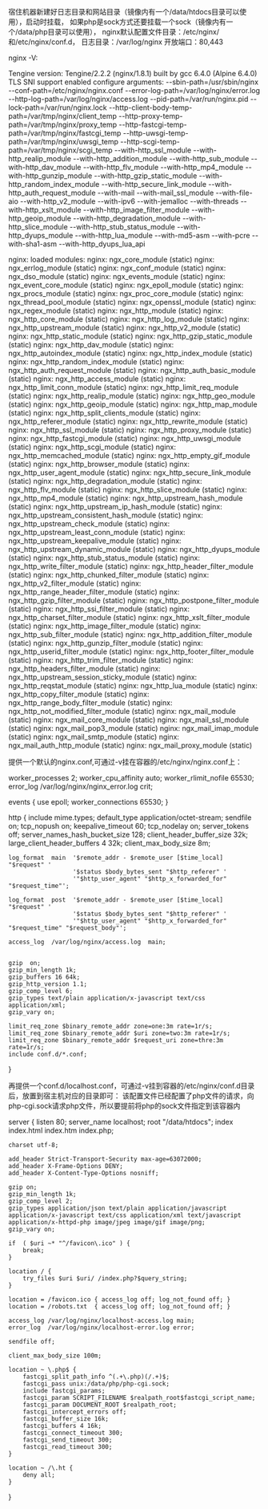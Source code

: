 宿住机器新建好日志目录和网站目录（镜像内有一个/data/htdocs目录可以使用），启动时挂载，
如果php是sock方式还要挂载一个sock（镜像内有一个/data/php目录可以使用），
nginx默认配置文件目录：/etc/nginx/和/etc/nginx/conf.d，
日志目录：/var/log/nginx
开放端口：80,443

nginx -V:

Tengine version: Tengine/2.2.2 (nginx/1.8.1)
built by gcc 6.4.0 (Alpine 6.4.0) 
TLS SNI support enabled
configure arguments: 
--sbin-path=/usr/sbin/nginx 
--conf-path=/etc/nginx/nginx.conf 
--error-log-path=/var/log/nginx/error.log 
--http-log-path=/var/log/nginx/access.log 
--pid-path=/var/run/nginx.pid 
--lock-path=/var/run/nginx.lock 
--http-client-body-temp-path=/var/tmp/nginx/client_temp 
--http-proxy-temp-path=/var/tmp/nginx/proxy_temp 
--http-fastcgi-temp-path=/var/tmp/nginx/fastcgi_temp 
--http-uwsgi-temp-path=/var/tmp/nginx/uwsgi_temp 
--http-scgi-temp-path=/var/tmp/nginx/scgi_temp --with-http_ssl_module 
--with-http_realip_module 
--with-http_addition_module 
--with-http_sub_module 
--with-http_dav_module 
--with-http_flv_module 
--with-http_mp4_module 
--with-http_gunzip_module 
--with-http_gzip_static_module 
--with-http_random_index_module 
--with-http_secure_link_module 
--with-http_auth_request_module 
--with-mail 
--with-mail_ssl_module 
--with-file-aio 
--with-http_v2_module 
--with-ipv6 
--with-jemalloc 
--with-threads 
--with-http_xslt_module 
--with-http_image_filter_module 
--with-http_geoip_module 
--with-http_degradation_module 
--with-http_slice_module 
--with-http_stub_status_module 
--with-http_dyups_module 
--with-http_lua_module 
--with-md5-asm 
--with-pcre 
--with-sha1-asm 
--with-http_dyups_lua_api


nginx: loaded modules:
nginx:     ngx_core_module (static)
nginx:     ngx_errlog_module (static)
nginx:     ngx_conf_module (static)
nginx:     ngx_dso_module (static)
nginx:     ngx_events_module (static)
nginx:     ngx_event_core_module (static)
nginx:     ngx_epoll_module (static)
nginx:     ngx_procs_module (static)
nginx:     ngx_proc_core_module (static)
nginx:     ngx_thread_pool_module (static)
nginx:     ngx_openssl_module (static)
nginx:     ngx_regex_module (static)
nginx:     ngx_http_module (static)
nginx:     ngx_http_core_module (static)
nginx:     ngx_http_log_module (static)
nginx:     ngx_http_upstream_module (static)
nginx:     ngx_http_v2_module (static)
nginx:     ngx_http_static_module (static)
nginx:     ngx_http_gzip_static_module (static)
nginx:     ngx_http_dav_module (static)
nginx:     ngx_http_autoindex_module (static)
nginx:     ngx_http_index_module (static)
nginx:     ngx_http_random_index_module (static)
nginx:     ngx_http_auth_request_module (static)
nginx:     ngx_http_auth_basic_module (static)
nginx:     ngx_http_access_module (static)
nginx:     ngx_http_limit_conn_module (static)
nginx:     ngx_http_limit_req_module (static)
nginx:     ngx_http_realip_module (static)
nginx:     ngx_http_geo_module (static)
nginx:     ngx_http_geoip_module (static)
nginx:     ngx_http_map_module (static)
nginx:     ngx_http_split_clients_module (static)
nginx:     ngx_http_referer_module (static)
nginx:     ngx_http_rewrite_module (static)
nginx:     ngx_http_ssl_module (static)
nginx:     ngx_http_proxy_module (static)
nginx:     ngx_http_fastcgi_module (static)
nginx:     ngx_http_uwsgi_module (static)
nginx:     ngx_http_scgi_module (static)
nginx:     ngx_http_memcached_module (static)
nginx:     ngx_http_empty_gif_module (static)
nginx:     ngx_http_browser_module (static)
nginx:     ngx_http_user_agent_module (static)
nginx:     ngx_http_secure_link_module (static)
nginx:     ngx_http_degradation_module (static)
nginx:     ngx_http_flv_module (static)
nginx:     ngx_http_slice_module (static)
nginx:     ngx_http_mp4_module (static)
nginx:     ngx_http_upstream_hash_module (static)
nginx:     ngx_http_upstream_ip_hash_module (static)
nginx:     ngx_http_upstream_consistent_hash_module (static)
nginx:     ngx_http_upstream_check_module (static)
nginx:     ngx_http_upstream_least_conn_module (static)
nginx:     ngx_http_upstream_keepalive_module (static)
nginx:     ngx_http_upstream_dynamic_module (static)
nginx:     ngx_http_dyups_module (static)
nginx:     ngx_http_stub_status_module (static)
nginx:     ngx_http_write_filter_module (static)
nginx:     ngx_http_header_filter_module (static)
nginx:     ngx_http_chunked_filter_module (static)
nginx:     ngx_http_v2_filter_module (static)
nginx:     ngx_http_range_header_filter_module (static)
nginx:     ngx_http_gzip_filter_module (static)
nginx:     ngx_http_postpone_filter_module (static)
nginx:     ngx_http_ssi_filter_module (static)
nginx:     ngx_http_charset_filter_module (static)
nginx:     ngx_http_xslt_filter_module (static)
nginx:     ngx_http_image_filter_module (static)
nginx:     ngx_http_sub_filter_module (static)
nginx:     ngx_http_addition_filter_module (static)
nginx:     ngx_http_gunzip_filter_module (static)
nginx:     ngx_http_userid_filter_module (static)
nginx:     ngx_http_footer_filter_module (static)
nginx:     ngx_http_trim_filter_module (static)
nginx:     ngx_http_headers_filter_module (static)
nginx:     ngx_http_upstream_session_sticky_module (static)
nginx:     ngx_http_reqstat_module (static)
nginx:     ngx_http_lua_module (static)
nginx:     ngx_http_copy_filter_module (static)
nginx:     ngx_http_range_body_filter_module (static)
nginx:     ngx_http_not_modified_filter_module (static)
nginx:     ngx_mail_module (static)
nginx:     ngx_mail_core_module (static)
nginx:     ngx_mail_ssl_module (static)
nginx:     ngx_mail_pop3_module (static)
nginx:     ngx_mail_imap_module (static)
nginx:     ngx_mail_smtp_module (static)
nginx:     ngx_mail_auth_http_module (static)
nginx:     ngx_mail_proxy_module (static)


提供一个默认的nginx.conf,可通过-v挂在容器的/etc/nginx/nginx.conf上：


worker_processes 2;
worker_cpu_affinity auto;
worker_rlimit_nofile 65530;
error_log  /var/log/nginx/nginx_error.log  crit;

events
{
  use epoll;
  worker_connections 65530;
}

http {
    include       mime.types;
    default_type  application/octet-stream;
    sendfile on;
    tcp_nopush on;
    keepalive_timeout 60;
    tcp_nodelay on;
    server_tokens off;
    server_names_hash_bucket_size 128;
    client_header_buffer_size 32k;
    large_client_header_buffers 4 32k;
    client_max_body_size 8m;

    log_format  main  '$remote_addr - $remote_user [$time_local] "$request" '
                      '$status $body_bytes_sent "$http_referer" '
                      '"$http_user_agent" "$http_x_forwarded_for" "$request_time"';

    log_format  post  '$remote_addr - $remote_user [$time_local] "$request" '
                      '$status $body_bytes_sent "$http_referer" '
                      '"$http_user_agent" "$http_x_forwarded_for" "$request_time" "$request_body"';

    access_log  /var/log/nginx/access.log  main;


    gzip  on;
    gzip_min_length 1k;
    gzip_buffers 16 64k;
    gzip_http_version 1.1;
    gzip_comp_level 6;
    gzip_types text/plain application/x-javascript text/css application/xml;
    gzip_vary on;

    limit_req_zone $binary_remote_addr zone=one:3m rate=1r/s;
    limit_req_zone $binary_remote_addr $uri zone=two:3m rate=1r/s;
    limit_req_zone $binary_remote_addr $request_uri zone=thre:3m rate=1r/s;
    include conf.d/*.conf;
}


再提供一个conf.d/localhost.conf，可通过-v挂到容器的/etc/nginx/conf.d目录后，放置到宿主机对应的目录即可：
该配置文件已经配置了php文件的请求，向php-cgi.sock请求php文件，所以要提前将php的sock文件指定到该容器内

server {
    listen 80;
    server_name  localhost;
    root "/data/htdocs";
    index index.html index.htm index.php;

    charset utf-8;

    add_header Strict-Transport-Security max-age=63072000;
    add_header X-Frame-Options DENY;
    add_header X-Content-Type-Options nosniff;

    gzip on;
    gzip_min_length 1k;
    gzip_comp_level 2;
    gzip_types application/json text/plain application/javascript application/x-javascript text/css application/xml text/javascript application/x-httpd-php image/jpeg image/gif image/png;
    gzip_vary on;

    if  ( $uri ~* "^/favicon\.ico" ) {
        break;
    }

    location / {
        try_files $uri $uri/ /index.php?$query_string;
    }

    location = /favicon.ico { access_log off; log_not_found off; }
    location = /robots.txt  { access_log off; log_not_found off; }

    access_log /var/log/nginx/localhost-access.log main;
    error_log  /var/log/nginx/localhost-error.log error;

    sendfile off;

    client_max_body_size 100m;

    location ~ \.php$ {
        fastcgi_split_path_info ^(.+\.php)(/.+)$;
        fastcgi_pass unix:/data/php/php-cgi.sock;
        include fastcgi_params;
        fastcgi_param SCRIPT_FILENAME $realpath_root$fastcgi_script_name;
        fastcgi_param DOCUMENT_ROOT $realpath_root;
        fastcgi_intercept_errors off;
        fastcgi_buffer_size 16k;
        fastcgi_buffers 4 16k;
        fastcgi_connect_timeout 300;
        fastcgi_send_timeout 300;
        fastcgi_read_timeout 300;
    }

    location ~ /\.ht {
        deny all;
    }
}
